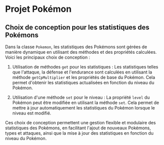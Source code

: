 # Projet Pokémon

## Choix de conception pour les statistiques des Pokémons

Dans la classe `Pokemon`, les statistiques des Pokémons sont gérées de manière dynamique en utilisant des méthodes et des propriétés calculées. Voici les principaux choix de conception :

1. Utilisation de méthodes `get` pour les statistiques : Les statistiques telles que l'attaque, la défense et l'endurance sont calculées en utilisant la méthode `getCpMultiplier` et les propriétés de base du Pokémon. Cela permet d'obtenir les statistiques actualisées en fonction du niveau du Pokémon.

2. Utilisation d'une méthode `set` pour le niveau : La propriété `level` du Pokémon peut être modifiée en utilisant la méthode `set`. Cela permet de mettre à jour automatiquement les statistiques du Pokémon lorsque le niveau est modifié.

Ces choix de conception permettent une gestion flexible et modulaire des statistiques des Pokémons, en facilitant l'ajout de nouveaux Pokémons, types et attaques, ainsi que la mise à jour des statistiques en fonction du niveau du Pokémon.